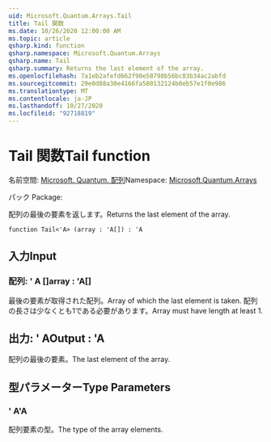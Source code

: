 ```yaml
---
uid: Microsoft.Quantum.Arrays.Tail
title: Tail 関数
ms.date: 10/26/2020 12:00:00 AM
ms.topic: article
qsharp.kind: function
qsharp.namespace: Microsoft.Quantum.Arrays
qsharp.name: Tail
qsharp.summary: Returns the last element of the array.
ms.openlocfilehash: 7a1eb2afefd662f90e58798b56bc83b34ac2abfd
ms.sourcegitcommit: 29e0d88a30e4166fa580132124b0eb57e1f0e986
ms.translationtype: MT
ms.contentlocale: ja-JP
ms.lasthandoff: 10/27/2020
ms.locfileid: "92718819"
---
```

# <a name="tail-function"></a><span data-ttu-id="d2da9-102">Tail 関数</span><span class="sxs-lookup"><span data-stu-id="d2da9-102">Tail function</span></span>

<span data-ttu-id="d2da9-103">名前空間: [Microsoft. Quantum. 配列](xref:Microsoft.Quantum.Arrays)</span><span class="sxs-lookup"><span data-stu-id="d2da9-103">Namespace: [Microsoft.Quantum.Arrays](xref:Microsoft.Quantum.Arrays)</span></span>

<span data-ttu-id="d2da9-104">パック [](https://nuget.org/packages/)</span><span class="sxs-lookup"><span data-stu-id="d2da9-104">Package: [](https://nuget.org/packages/)</span></span>


<span data-ttu-id="d2da9-105">配列の最後の要素を返します。</span><span class="sxs-lookup"><span data-stu-id="d2da9-105">Returns the last element of the array.</span></span>

```qsharp
function Tail<'A> (array : 'A[]) : 'A
```


## <a name="input"></a><span data-ttu-id="d2da9-106">入力</span><span class="sxs-lookup"><span data-stu-id="d2da9-106">Input</span></span>

### <a name="array--a"></a><span data-ttu-id="d2da9-107">配列: ' A []</span><span class="sxs-lookup"><span data-stu-id="d2da9-107">array : 'A[]</span></span>

<span data-ttu-id="d2da9-108">最後の要素が取得された配列。</span><span class="sxs-lookup"><span data-stu-id="d2da9-108">Array of which the last element is taken.</span></span> <span data-ttu-id="d2da9-109">配列の長さは少なくとも1である必要があります。</span><span class="sxs-lookup"><span data-stu-id="d2da9-109">Array must have length at least 1.</span></span>



## <a name="output--a"></a><span data-ttu-id="d2da9-110">出力: ' A</span><span class="sxs-lookup"><span data-stu-id="d2da9-110">Output : 'A</span></span>

<span data-ttu-id="d2da9-111">配列の最後の要素。</span><span class="sxs-lookup"><span data-stu-id="d2da9-111">The last element of the array.</span></span>

## <a name="type-parameters"></a><span data-ttu-id="d2da9-112">型パラメーター</span><span class="sxs-lookup"><span data-stu-id="d2da9-112">Type Parameters</span></span>

### <a name="a"></a><span data-ttu-id="d2da9-113">' A</span><span class="sxs-lookup"><span data-stu-id="d2da9-113">'A</span></span>

<span data-ttu-id="d2da9-114">配列要素の型。</span><span class="sxs-lookup"><span data-stu-id="d2da9-114">The type of the array elements.</span></span>
